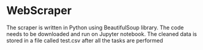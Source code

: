 # WebScraper 

The scraper is written in Python using BeautifulSoup library. 
The code needs to be downloaded and run on Jupyter notebook. 
The cleaned data is stored in a file called test.csv after all the tasks are performed
